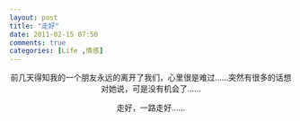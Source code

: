 ```yaml
---
layout: post
title: "走好"
date: 2011-02-15 07:50
comments: true
categories: [Life ,情感]
---
```


<p style="text-align: center;">前几天得知我的一个朋友永远的离开了我们，心里很是难过……突然有很多的话想对她说，可是没有机会了……</p>
<p style="text-align: center;">走好，一路走好……</p>